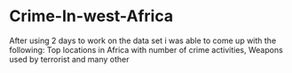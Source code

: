 # Crime-In-west-Africa
After using 2 days to work on the data set i was able to come up with the following: Top locations in Africa with number of crime activities,  Weapons used by terrorist and many other
